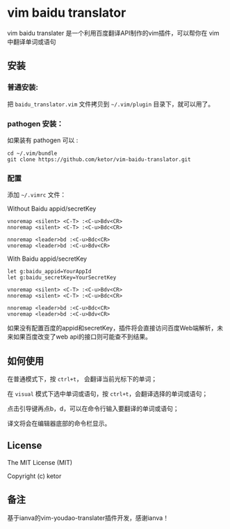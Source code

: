 # vim baidu translator

vim baidu translater 是一个利用百度翻译API制作的vim插件，可以帮你在 vim 中翻译单词或语句

## 安装

### 普通安装:
把 `baidu_translator.vim` 文件拷贝到 `~/.vim/plugin` 目录下，就可以用了。


### pathogen 安装：
如果装有 pathogen 可以 :

	cd ~/.vim/bundle
	git clone https://github.com/ketor/vim-baidu-translator.git


###  配置
添加 `~/.vimrc` 文件：

Without Baidu appid/secretKey

```vim
vnoremap <silent> <C-T> :<C-u>Bdv<CR>
nnoremap <silent> <C-T> :<C-u>Bdc<CR>

nnoremap <leader>bd :<C-u>Bdc<CR>
vnoremap <leader>bd :<C-u>Bdv<CR>
```

With Baidu appid/secretKey

```vim
let g:baidu_appid=YourAppId
let g:baidu_secretKey=YourSecretKey

vnoremap <silent> <C-T> :<C-u>Bdv<CR>
nnoremap <silent> <C-T> :<C-u>Bdc<CR>

nnoremap <leader>bd :<C-u>Bdc<CR>
vnoremap <leader>bd :<C-u>Bdv<CR>
```

如果没有配置百度的appid和secretKey，插件将会直接访问百度Web端解析，未来如果百度改变了web api的接口则可能查不到结果。

## 如何使用

在普通模式下，按 `ctrl+t`， 会翻译当前光标下的单词；

在 `visual` 模式下选中单词或语句，按 `ctrl+t`，会翻译选择的单词或语句；

点击引导键再点b，d，可以在命令行输入要翻译的单词或语句；

译文将会在编辑器底部的命令栏显示。



## License

The MIT License (MIT)

Copyright (c) ketor


## 备注

基于ianva的vim-youdao-translater插件开发，感谢ianva！


